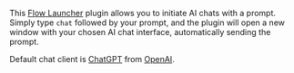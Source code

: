 This [Flow Launcher](https://www.flowlauncher.com/) plugin allows you to initiate AI chats with a prompt. Simply type `chat` followed by your prompt, and the plugin will open a new window with your chosen AI chat interface, automatically sending the prompt.

Default chat client is [ChatGPT](https://chatgpt.com/) from [OpenAI](https://openai.com/).
